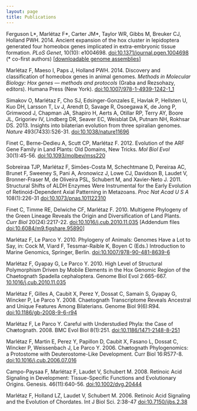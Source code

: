 ```yaml
---
layout: page
title: Publications
---
```


Ferguson L\*, Marlétaz F\*, Carter JM\*, Taylor WR, Gibbs M, Breuker CJ, Holland PWH. 2014. Ancient expansion of the hox cluster in lepidoptera generated four homeobox genes implicated in extra-embryonic tissue formation. *PLoS Genet*, 10(10): e1004698.  [doi:10.1371/journal.pgen.1004698](http://dx.doi.org/10.1371/journal.pgen.1004698)  (* co-first authors) [[downloadable genome assemblies](http://10.5287/bodleiandury.3)]

Marlétaz F, Maeso I, Paps J, Holland PWH. 2014. Discovery and classification of homeobox genes in animal genomes. *Methods in Molecular Biology: Hox genes — methods and protocols* (Graba and Rezsohazy, editors). Humana Press (New York). [doi:10.1007/978-1-4939-1242-1_1](http://dx.doi.org/10.1007/978-1-4939-1242-1_1)

Simakov O, Marlétaz F, Cho SJ, Edsinger-Gonzales E, Havlak P, Hellsten U, Kuo DH, Larsson T, Lv J, Arendt D, Savage R, Osoegawa K, de Jong P, Grimwood J, Chapman JA, Shapiro H, Aerts A, Otillar RP, Terry AY, Boore JL, Grigoriev IV, Lindberg DR, Seaver EC, Weisblat DA, Putnam NH, Rokhsar DS. 2013. Insights into bilaterian evolution from three spiralian genomes. *Nature* 493(7433):526-31. [doi:10.1038/nature11696](http://dx.doi.org/10.1038/nature11696/)

Finet C, Berne-Dedieu A, Scutt CP, Marlétaz F. 2012. Evolution of the ARF Gene Family in Land Plants: Old Domains, New Tricks. *Mol Biol Evol* 30(1):45-56. [doi:10.1093/molbev/mss220](http://dx.doi.org/10.1093/molbev/mss220)

Sobreiraa TJP, Marlétaz F, Simões-Costa M, Schechtmane D, Pereiraa AC, Brunet F, Sweeney S, Pani A, Aronowicz J, Lowe CJ,  Davidson B, Laudet V, Bronner-Fraser M, de Oliveira PSL, Schubert M, and Xavier-Neto J. 2011. Structural Shifts of ALDH Enzymes Were Instrumental for the Early Evolution of Retinoid-Dependent Axial Patterning in Metazoans. *Proc Nat Acad U S A* 108(1):226-31  [doi:10.1073/pnas.101122310](http://dx.doi.org/10.1073/pnas.1011223108)

Finet C, Timme RE, Delwiche CF, Marlétaz F. 2010. Multigene Phylogeny of the Green Lineage Reveals the Origin and Diversification of Land Plants. *Curr Biol* 20(24):2217-22. [doi:10.1016/j.cub.2010.11.035](http://dx.doi.org/10.1016/j.cub.2010.11.035) [Addendum files [doi:10.6084/m9.figshare.95890](http://dx.doi.org/10.6084/m9.figshare.95890)]


Marlétaz F, Le Parco Y. 2010. Phylogeny of Animals: Genomes Have a Lot to Say, in: Cock M, Viard F, Tessmar-Raible K, Boyen C (Eds.) Introduction to Marine Genomics, Springer, Berlin. [doi:10.1007/978-90-481-8639-6](http://dx.doi.org/10.1007/978-90-481-8639-6)

Marlétaz F, Gyapay G, Le Parco Y. 2010. High Level of Structural Polymorphism Driven by Mobile Elements in the Hox Genomic Region of the Chaetognath Spadella cephaloptera. Genome Biol Evol 2:665-667. [10.1016/j.cub.2010.11.035](http://dx.doi.org/10.1016/j.cub.2010.11.035)

Marlétaz F, Gilles A, Caubit X, Perez Y, Dossat C, Samain S, Gyapay G, Wincker P, Le Parco Y. 2008. Chaetognath Transcriptome Reveals Ancestral and Unique Features Among Bilaterians. Genome Biol  9(6):R94. [doi:10.1186/gb-2008-9-6-r94](http://dx.doi.org/10.1186/gb-2008-9-6-r94)

Marlétaz F, Le Parco Y. Careful with Understudied Phyla: the Case of Chætognath. 2008. BMC Evol Biol 8(1):251.  [doi:10.1186/1471-2148-8-251](http://dx.doi.org/10.1186/1471-2148-8-251)

Marlétaz F, Martin E, Perez Y, Papillon D, Caubit X, Fasano L, Dossat C, Wincker P, Weissenbach J, Le Parco Y. 2006. Chætognath Phylogenomics: a Protostome with Deuterostome-Like Development.  Curr Biol 16:R577-8. [doi:10.1016/j.cub.2006.07.016](http://dx.doi.org/10.1016/j.cub.2006.07.016)

Campo-Paysaa F, Marlétaz F, Laudet V, Schubert M. 2008. Retinoic Acid Signaling in Development: Tissue-Specific Functions and Evolutionary Origins. Genesis. 46(11):640-56. [doi:10.1002/dvg.20444](http://dx.doi.org/10.1002/dvg.20444)

Marlétaz F, Holland LZ, Laudet V, Schubert M. 2006. Retinoic Acid Signaling and the Evolution of Chordates. Int J Biol Sci. 2:38-47 [doi:10.7150/ijbs.2.38](http://dx.doi.org/10.7150/ijbs.2.38)